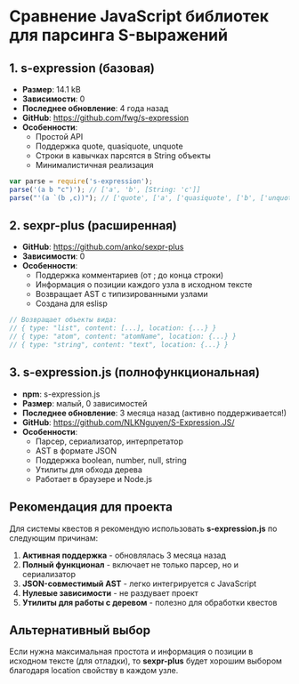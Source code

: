 # Сравнение JavaScript библиотек для парсинга S-выражений

## 1. s-expression (базовая)
- **Размер**: 14.1 kB
- **Зависимости**: 0
- **Последнее обновление**: 4 года назад
- **GitHub**: https://github.com/fwg/s-expression
- **Особенности**:
  - Простой API
  - Поддержка quote, quasiquote, unquote
  - Строки в кавычках парсятся в String объекты
  - Минималистичная реализация

```javascript
var parse = require('s-expression');
parse('(a b "c")'); // ['a', 'b', [String: 'c']]
parse("'(a `(b ,c))"); // ['quote', ['a', ['quasiquote', ['b', ['unquote', 'c']]]]]
```

## 2. sexpr-plus (расширенная)
- **GitHub**: https://github.com/anko/sexpr-plus
- **Зависимости**: 0
- **Особенности**:
  - Поддержка комментариев (от ; до конца строки)
  - Информация о позиции каждого узла в исходном тексте
  - Возвращает AST с типизированными узлами
  - Создана для eslisp

```javascript
// Возвращает объекты вида:
// { type: "list", content: [...], location: {...} }
// { type: "atom", content: "atomName", location: {...} }
// { type: "string", content: "text", location: {...} }
```

## 3. s-expression.js (полнофункциональная)
- **npm**: s-expression.js
- **Размер**: малый, 0 зависимостей
- **Последнее обновление**: 3 месяца назад (активно поддерживается!)
- **GitHub**: https://github.com/NLKNguyen/S-Expression.JS/
- **Особенности**:
  - Парсер, сериализатор, интерпретатор
  - AST в формате JSON
  - Поддержка boolean, number, null, string
  - Утилиты для обхода дерева
  - Работает в браузере и Node.js

## Рекомендация для проекта

Для системы квестов я рекомендую использовать **s-expression.js** по следующим причинам:

1. **Активная поддержка** - обновлялась 3 месяца назад
2. **Полный функционал** - включает не только парсер, но и сериализатор
3. **JSON-совместимый AST** - легко интегрируется с JavaScript
4. **Нулевые зависимости** - не раздувает проект
5. **Утилиты для работы с деревом** - полезно для обработки квестов

## Альтернативный выбор

Если нужна максимальная простота и информация о позиции в исходном тексте (для отладки), то **sexpr-plus** будет хорошим выбором благодаря location свойству в каждом узле.